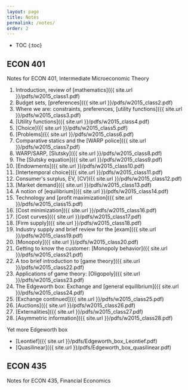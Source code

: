 ```yaml
---
layout: page
title: Notes
permalink: /notes/
order: 2
---
```

<!-- You can add formatting to the TOC -->
<!-- See: http://stackoverflow.com/questions/9602936/how-to-create-a-table-of-contents-to-jekyll-blog-post -->
* TOC
{:toc}

## ECON 401
Notes for ECON 401, Intermediate Microeconomic Theory

1. Introduction, review of [mathematics]({{ site.url }}/pdfs/w2015_class1.pdf)
2. Budget sets, [preferences]({{ site.url }}/pdfs/w2015_class2.pdf)
3. Where we are: constraints, preferences, [utility functions]({{ site.url }}/pdfs/w2015_class3.pdf)
4. [Utility functions]({{ site.url }}/pdfs/w2015_class4.pdf)
5. [Choice]({{ site.url }}/pdfs/w2015_class5.pdf)
6. [Problems]({{ site.url }}/pdfs/w2015_class6.pdf)
7. Comparative statics and the [WARP police]({{ site.url }}/pdfs/w2015_class7.pdf)
8. WARP/SARP, [Slutsky]({{ site.url }}/pdfs/w2015_class8.pdf)
9. The [Slutsky equation]({{ site.url }}/pdfs/w2015_class9.pdf)
10. [Endowments]({{ site.url }}/pdfs/w2015_class10.pdf)
11. [Intertemporal choice]({{ site.url }}/pdfs/w2015_class11.pdf)
12. Consumer's surplus, EV, [CV]({{ site.url }}/pdfs/w2015_class12.pdf)
13. [Market demand]({{ site.url }}/pdfs/w2015_class13.pdf)
14. A notion of [equilibrium]({{ site.url }}/pdfs/w2015_class14.pdf)
15. Technology and [profit maximization]({{ site.url }}/pdfs/w2015_class15.pdf)
16. [Cost minimization]({{ site.url }}/pdfs/w2015_class16.pdf)
17. [Cost curves]({{ site.url }}/pdfs/w2015_class17.pdf)
18. [Firm supply]({{ site.url }}/pdfs/w2015_class18.pdf)
19. Industry supply and brief review for the [exam]({{ site.url }}/pdfs/w2015_class19.pdf)
20. [Monopoly]({{ site.url }}/pdfs/w2015_class20.pdf)
21. Getting to know the customer: [Monopoly behavior]({{ site.url }}/pdfs/w2015_class21.pdf)
22. A too brief introduction to [game theory]({{ site.url }}/pdfs/w2015_class22.pdf)
23. Applications of game theory: [Oligopoly]({{ site.url }}/pdfs/w2015_class23.pdf)
24. The Edgeworth box: Exchange and [general equilibrium]({{ site.url }}/pdfs/w2015_class24.pdf)
25. [Exchange continued]({{ site.url }}/pdfs/w2015_class25.pdf)
26. [Auctions]({{ site.url }}/pdfs/w2015_class26.pdf)
27. [Externalities]({{ site.url }}/pdfs/w2015_class27.pdf)
28. [Asymmetric information]({{ site.url }}/pdfs/w2015_class28.pdf)

Yet more Edgeworth box
* [Leontief]({{ site.url }}/pdfs/Edgeworth_box_Leontief.pdf)
* [Quasilinear]({{ site.url }}/pdfs/Edgeworth_box_quasilinear.pdf)

## ECON 435
Notes for ECON 435, Financial Economics
